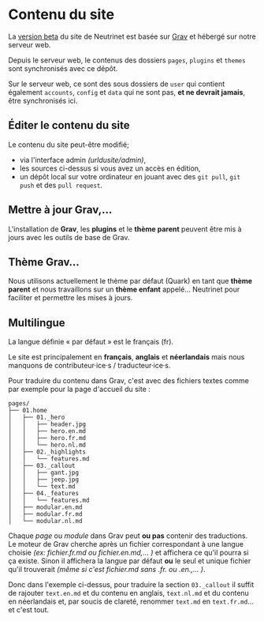Contenu du site
===============

La [version beta](https://beta.neutrinet.be) du site de Neutrinet est basée sur [Grav]() et hébergé sur notre serveur web.

Depuis le serveur web, le contenus des dossiers `pages`, `plugins` et `themes` sont synchronisés avec ce dépôt.

Sur le serveur web, ce sont des sous dossiers de `user` qui contient également `accounts`, `config` et `data` qui ne sont pas, **et ne devrait jamais**, être synchronisés ici.

Éditer le contenu du site
-------------------------

Le contenu du site peut-être modifié;

* via l'interface admin _(urldusite/admin)_,
* les sources ci-dessus si vous avez un accès en édition,
* un dépôt local sur votre ordinateur en jouant avec des `git pull`, `git push` et des `pull request`.

Mettre à jour Grav,…
--------------------

L'installation de **Grav**, les **plugins** et le **thème parent** peuvent être mis à jours avec les outils de base de Grav.

Thème Grav…
-----------

Nous utilisons actuellement le thème par défaut (Quark) en tant que **thème parent** et nous travaillons sur un **thème enfant** appelé… Neutrinet pour faciliter et permettre les mises à jours.

Multilingue
-----------

La langue définie « par défaut » est le français (fr).

Le site est principalement en **français**, **anglais** et **néerlandais** mais nous manquons de contributeur·ice·s / traducteur·ice·s.

Pour traduire du contenu dans Grav, c'est avec des fichiers textes comme par exemple pour la page d'accueil du site :

```
pages/
├── 01.home
│   ├── 01._hero
│   │   ├── header.jpg
│   │   ├── hero.en.md
│   │   ├── hero.fr.md
│   │   └── hero.nl.md
│   ├── 02._highlights
│   │   └── features.md
│   ├── 03._callout
│   │   ├── gant.jpg
│   │   ├── jeep.jpg
│   │   └── text.md
│   ├── 04._features
│   │   └── features.md
│   ├── modular.en.md
│   ├── modular.fr.md
│   └── modular.nl.md
```

Chaque _page_ ou _module_ dans Grav peut **ou pas** contenir des traductions.  Le moteur de Grav cherche après un fichier correspondant à une langue choisie _(ex: fichier.fr.md ou fichier.en.md,… )_ et affichera ce qu'il pourra si ça existe.  Sinon il affichera la langue par défaut **ou** le seul et unique fichier qu'il trouverait _(même si c'est fichier.md sans .fr. ou .en.,… )_.

Donc dans l'exemple ci-dessus, pour traduire la section `03._callout` il suffit de rajouter `text.en.md` et du contenu en anglais, `text.nl.md` et du contenu en néerlandais et, par soucis de clareté, renommer `text.md` en `text.fr.md`… et c'est tout.